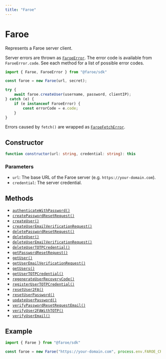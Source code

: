 ```yaml
---
title: "Faroe"
---
```


# Faroe

Represents a Faroe server client.

Server errors are thrown as [`FaroeError`](/api-reference/js/main/FaroeError). The error code is available from `FaroeError.code`. See each method for a list of possible error codes.

```ts
import { Faroe, FaroeError } from "@faroe/sdk"

const faroe = new Faroe(url, secret);

try {
    await faroe.createUser(username, password, clientIP);
} catch (e) {
    if (e instanceof FaroeError) {
        const errorCode = e.code;
    }
}
```

Errors caused by `fetch()` are wrapped as [`FaroeFetchError`](/api-reference/js/main/FaroeFetchError).

## Constructor

```ts
function constructor(url: string, credential: string): this
```

### Parameters

- `url`: The base URL of the Faroe server (e.g. `https://your-domain.com`).
- `credential`: The server credential.

## Methods

- [`authenticateWithPassword()`](/api-reference/js/main/Faroe/authenticateWithPassword)
- [`createPasswordResetRequest()`](/api-reference/js/main/Faroe/createPasswordResetRequest)
- [`createUser()`](/api-reference/js/main/Faroe/createUser)
- [`createUserEmailVerificationRequest()`](/api-reference/js/main/Faroe/createUserEmailVerificationRequest)
- [`deletePasswordResetRequest()`](/api-reference/js/main/Faroe/deletePasswordResetRequest)
- [`deleteUser()`](/api-reference/js/main/Faroe/deleteUser)
- [`deleteUserEmailVerificationRequest()`](/api-reference/js/main/Faroe/deleteUserEmailVerificationRequest)
- [`deleteUserTOTPCredential()`](/api-reference/js/main/Faroe/deleteUserTOTPCredential)
- [`getPasswordResetRequest()`](/api-reference/js/main/Faroe/getPasswordResetRequest)
- [`getUser()`](/api-reference/js/main/Faroe/getUser)
- [`getUserEmailVerificationRequest()`](/api-reference/js/main/Faroe/getUserEmailVerificationRequest)
- [`getUsers()`](/api-reference/js/main/Faroe/getUsers)
- [`getUserTOTPCredential()`](/api-reference/js/main/Faroe/getUserTOTPCredential)
- [`regenerateUserRecoveryCode()`](/api-reference/js/main/Faroe/regenerateUserRecoveryCode)
- [`registerUserTOTPCredential()`](/api-reference/js/main/Faroe/registerUserTOTPCredential)
- [`resetUser2FA()`](/api-reference/js/main/Faroe/resetUser2FA)
- [`resetUserPassword()`](/api-reference/js/main/Faroe/resetUserPassword)
- [`updateUserPassword()`](/api-reference/js/main/Faroe/updateUserPassword)
- [`verifyPasswordResetRequestEmail()`](/api-reference/js/main/Faroe/verifyPasswordResetRequestEmail)
- [`verifyUser2FAWithTOTP()`](/api-reference/js/main/Faroe/verifyUser2FAWithTOTP)
- [`verifyUserEmail()`](/api-reference/js/main/Faroe/verifyUserEmail)

## Example

```ts
import { Faroe } from "@faroe/sdk"

const faroe = new Faroe("https://your-domain.com", process.env.FAROE_CREDENTIAL);
```
